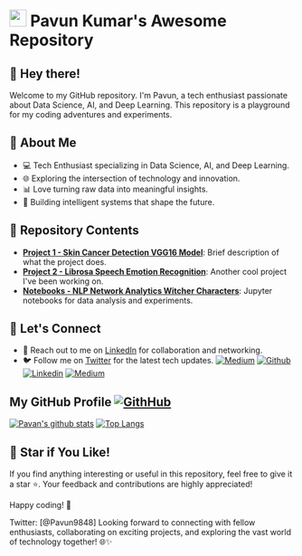 <h1><img src="https://emojis.slackmojis.com/emojis/images/1531849430/4246/blob-sunglasses.gif?1531849430" width="30"/>  Pavun Kumar's Awesome Repository

## 👋 Hey there!

Welcome to my GitHub repository. I'm Pavun, a tech enthusiast passionate about Data Science, AI, and Deep Learning. This repository is a playground for my coding adventures and experiments.

## 🚀 About Me

- 💻 Tech Enthusiast specializing in Data Science, AI, and Deep Learning.
- 🌐 Exploring the intersection of technology and innovation.
- 📊 Love turning raw data into meaningful insights.
- 🤖 Building intelligent systems that shape the future.

## 📂 Repository Contents

- **[Project 1 - Skin Cancer Detection VGG16 Model](https://github.com/Pavun-KumarCH/Skin-cancer-detection-VGG16-Model)**: Brief description of what the project does.
- **[Project 2 - Librosa Speech Emotion Recognition](https://github.com/Pavun-KumarCH/Librosa-Speech-Emotion-Recognition)**: Another cool project I've been working on.
- **[Notebooks - NLP Network Analytics Witcher Characters](https://github.com/Pavun-KumarCH/NLP-Network-Analytics-Witcher-Characters)**: Jupyter notebooks for data analysis and experiments.

## 🤝 Let's Connect

- 💬 Reach out to me on [LinkedIn](https://www.linkedin.com/in/pavan-kumar-ch-a11003161) for collaboration and networking.
- 🐦 Follow me on [Twitter](https://twitter.com/Pavun9848) for the latest tech updates.
[![Medium](https://img.shields.io/badge/-Portfolio-red?style=flat&logo=appveyor&logoColor=white)](https://symphonious-bublanina-44ac45.netlify.app/)
[![Github](https://img.shields.io/badge/-Github-000?style=flat&logo=Github&logoColor=white)](https://github.com/Pavun-KumarCH)
[![Linkedin](https://img.shields.io/badge/-LinkedIn-blue?style=flat&logo=Linkedin&logoColor=white)](https://www.linkedin.com/in/pavan-kumar-ch-a11003161)
[![Medium](https://img.shields.io/static/v1?label=M&message=Medium&color=black)](https://medium.com/@pavun9848)

## My GitHub Profile [![GithHub](https://img.shields.io/github/forks/pavan-kumar-99/medium-manifests?style=social)](https://github.com/Pavun-KumarCH) 

[![Pavan's github stats](https://github-readme-stats.vercel.app/api?username=Pavun-KumarCH&theme=material-palenight&count_private=true&hide=contribs)](https://github.com/Pavun-KumarCH)
[![Top Langs](https://github-readme-stats.vercel.app/api/top-langs/?username=Pavun-KumarCH&theme=material-palenight&hide=Jupyter&layout=compact)](https://github.com/Pavun-KumarCH)


## 🌟 Star if You Like!

If you find anything interesting or useful in this repository, feel free to give it a star ⭐️. Your feedback and contributions are highly appreciated!

Happy coding! 🚀

Twitter: [@Pavun9848]
Looking forward to connecting with fellow enthusiasts, collaborating on exciting projects, and exploring the vast world of technology together! 🌐✨
